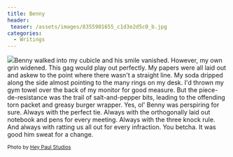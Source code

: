 ```yaml
---
title: Benny
header:
 teaser: /assets/images/8355901655_c1d3e2d5c0_b.jpg
categories:
  - Writings
---
```

<img src="https://douglangille.github.io/assets/images/8355901655_c1d3e2d5c0_b.jpg">Benny walked into my cubicle and his smile vanished. However, my own grin widened. This gag would play out perfectly. My papers were all laid out and askew to the point where there wasn't a straight line. My soda dripped along the side almost pointing to the many rings on my desk. I'd thrown my gym towel over the back of my monitor for good measure. But the piece-de-resistance was the trail of salt-and-pepper bits, leading to the offending torn packet and greasy burger wrapper. Yes, ol' Benny was perspiring for sure. Always with the perfect tie. Always with the orthogonally laid out notebook and pens for every meeting. Always with the three knock rule. And always with ratting us all out for every infraction. You betcha. It was good him sweat for a change.

<small>Photo by <a href="http://www.flickr.com/photos/45257015@N03/8355901655">Hey Paul Studios</a></small>